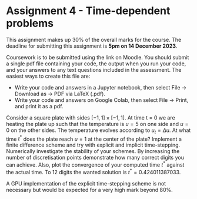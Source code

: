 # Assignment 4 - Time-dependent problems

This assignment makes up 30% of the overall marks for the course. The deadline for submitting this assignment is **5pm on 14 December 2023**.

Coursework is to be submitted using the link on Moodle. You should submit a single pdf file containing your code, the output when you run your code, and your answers
to any text questions included in the assessment. The easiest ways to create this file are:

- Write your code and answers in a Jupyter notebook, then select File -> Download as -> PDF via LaTeX (.pdf).
- Write your code and answers on Google Colab, then select File -> Print, and print it as a pdf.

Consider a square plate with sides $[−1, 1] × [−1, 1]$. At time t = 0 we are heating the plate up
such that the temperature is $u = 5$ on one side and $u = 0$ on the other sides. The temperature
evolves according to $u_t = \Delta u$. At what time $t^*$ does the plate reach $u = 1$ at the center of the plate?
Implement a finite difference scheme and try with explicit and implicit time-stepping. Numerically investigate the stability of your schemes.
By increasing the number of discretisation points demonstrate how many correct digits you can achieve. Also,
plot the convergence of your computed time $t^*$ against the actual time. To 12 digits the wanted
solution is $t^* = 0.424011387033$.

A GPU implementation of the explicit time-stepping scheme is not necessary but would be expected for a very high mark beyond 80%.

